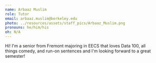 ```yaml
---
name: Arbaaz Muslim
role: Tutor
email: arbaaz.muslim@berkeley.edu
photo: ../resources/assets/staff_pics/Arbaaz_Muslim.png
pronouns: he/him/his
oh: N/A
---
```


Hi! I'm a senior from Fremont majoring in EECS that loves Data 100, all things comedy, and run-on sentences and I'm looking forward to a great semester!
